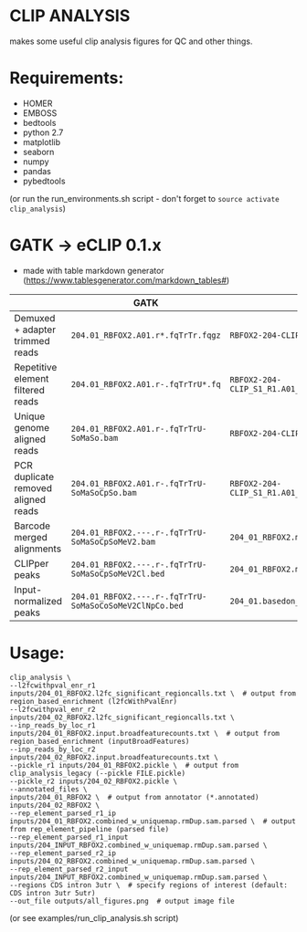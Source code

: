 # CLIP ANALYSIS

makes some useful clip analysis figures for QC and other things.

# Requirements:
- HOMER
- EMBOSS
- bedtools
- python 2.7
- matplotlib
- seaborn
- numpy
- pandas
- pybedtools

(or run the run_environments.sh script - don't forget to ```source activate clip_analysis```)

# GATK -> eCLIP 0.1.x
- made with table markdown generator (https://www.tablesgenerator.com/markdown_tables#)

|                                     | GATK                                                        | eCLIP 0.1.7                                                                                |
|-------------------------------------|-------------------------------------------------------------|--------------------------------------------------------------------------------------------|
| Demuxed + adapter trimmed reads     | ```204.01_RBFOX2.A01.r*.fqTrTr.fqgz```                      | ```RBFOX2-204-CLIP_S1_R*.A01_204_01_RBFOX2.adapterTrim.round2.fastq.gz```                  |
| Repetitive element filtered reads   | ```204.01_RBFOX2.A01.r-.fqTrTrU*.fq```                      | ```RBFOX2-204-CLIP_S1_R1.A01_204_01_RBFOX2.adapterTrim.round2.rep.bamUnmapped.out.mate*``` |
| Unique genome aligned reads         | ```204.01_RBFOX2.A01.r-.fqTrTrU-SoMaSo.bam```               | ```RBFOX2-204-CLIP_S1_R1.A01_204_01_RBFOX2.adapterTrim.round2.rmRep.bam```                 |
| PCR duplicate removed aligned reads | ```204.01_RBFOX2.A01.r-.fqTrTrU-SoMaSoCpSo.bam```           | ```RBFOX2-204-CLIP_S1_R1.A01_204_01_RBFOX2.adapterTrim.round2.rmRep.rmDup.sorted.bam```    |
| Barcode merged alignments           | ```204.01_RBFOX2.---.r-.fqTrTrU-SoMaSoCpSoMeV2.bam```       | ```204_01_RBFOX2.merged.r2.bam```                                                          |
| CLIPper peaks                       | ```204.01_RBFOX2.---.r-.fqTrTrU-SoMaSoCpSoMeV2Cl.bed```     | ```204_01_RBFOX2.merged.r2.peaks.bed```                                                    |
| Input-normalized peaks              | ```204.01_RBFOX2.---.r-.fqTrTrU-SoMaSoCoSoMeV2ClNpCo.bed``` | ```204_01.basedon_204_01.peaks.l2inputnormnew.bed.compressed.bed```                        |

# Usage:
```
clip_analysis \
--l2fcwithpval_enr_r1 inputs/204_01_RBFOX2.l2fc_significant_regioncalls.txt \  # output from region_based_enrichment (l2fcWithPvalEnr)
--l2fcwithpval_enr_r2 inputs/204_02_RBFOX2.l2fc_significant_regioncalls.txt \
--inp_reads_by_loc_r1 inputs/204_01_RBFOX2.input.broadfeaturecounts.txt \  # output from region_based_enrichment (inputBroadFeatures)
--inp_reads_by_loc_r2 inputs/204_02_RBFOX2.input.broadfeaturecounts.txt \
--pickle_r1 inputs/204_01_RBFOX2.pickle \  # output from clip_analysis_legacy (--pickle FILE.pickle)
--pickle_r2 inputs/204_02_RBFOX2.pickle \
--annotated_files \
inputs/204_01_RBFOX2 \  # output from annotator (*.annotated)
inputs/204_02_RBFOX2 \
--rep_element_parsed_r1_ip inputs/204_01_RBFOX2.combined_w_uniquemap.rmDup.sam.parsed \  # output from rep_element_pipeline (parsed file)
--rep_element_parsed_r1_input inputs/204_INPUT_RBFOX2.combined_w_uniquemap.rmDup.sam.parsed \
--rep_element_parsed_r2_ip inputs/204_02_RBFOX2.combined_w_uniquemap.rmDup.sam.parsed \
--rep_element_parsed_r2_input inputs/204_INPUT_RBFOX2.combined_w_uniquemap.rmDup.sam.parsed \
--regions CDS intron 3utr \  # specify regions of interest (default: CDS intron 3utr 5utr)
--out_file outputs/all_figures.png  # output image file
```

(or see examples/run_clip_analysis.sh script)